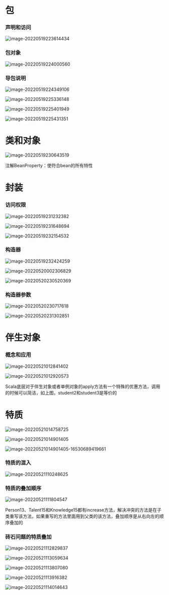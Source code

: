 # 包

### 声明和访问

![image-20220519223614434](MarkDownImages/05-%E9%9D%A2%E5%90%91%E5%AF%B9%E8%B1%A1.assets/image-20220519223614434.png)

### 包对象

![image-20220519224000560](MarkDownImages/05-%E9%9D%A2%E5%90%91%E5%AF%B9%E8%B1%A1.assets/image-20220519224000560.png)

### 导包说明

![image-20220519224349106](MarkDownImages/05-%E9%9D%A2%E5%90%91%E5%AF%B9%E8%B1%A1.assets/image-20220519224349106.png)

![image-20220519225336148](MarkDownImages/05-%E9%9D%A2%E5%90%91%E5%AF%B9%E8%B1%A1.assets/image-20220519225336148.png)

![image-20220519225401949](MarkDownImages/05-%E9%9D%A2%E5%90%91%E5%AF%B9%E8%B1%A1.assets/image-20220519225401949.png)

![image-20220519225431351](MarkDownImages/05-%E9%9D%A2%E5%90%91%E5%AF%B9%E8%B1%A1.assets/image-20220519225431351.png)

# 类和对象

![image-20220519230643519](MarkDownImages/05-%E9%9D%A2%E5%90%91%E5%AF%B9%E8%B1%A1.assets/image-20220519230643519.png)

注解BeanProperty：使符合bean的所有特性

# 封装

### 访问权限

![image-20220519231232382](MarkDownImages/05-%E9%9D%A2%E5%90%91%E5%AF%B9%E8%B1%A1.assets/image-20220519231232382.png)



![image-20220519231648694](MarkDownImages/05-%E9%9D%A2%E5%90%91%E5%AF%B9%E8%B1%A1.assets/image-20220519231648694.png)

![image-20220519232154532](MarkDownImages/05-%E9%9D%A2%E5%90%91%E5%AF%B9%E8%B1%A1.assets/image-20220519232154532.png)

### 构造器

![image-20220519232424259](MarkDownImages/05-%E9%9D%A2%E5%90%91%E5%AF%B9%E8%B1%A1.assets/image-20220519232424259.png)



![image-20220520002306829](MarkDownImages/05-%E9%9D%A2%E5%90%91%E5%AF%B9%E8%B1%A1.assets/image-20220520002306829.png)

![image-20220520230520369](MarkDownImages/05-%E9%9D%A2%E5%90%91%E5%AF%B9%E8%B1%A1.assets/image-20220520230520369.png)

### 构造器参数

![image-20220520230717618](MarkDownImages/05-%E9%9D%A2%E5%90%91%E5%AF%B9%E8%B1%A1.assets/image-20220520230717618.png)

![image-20220520231302851](MarkDownImages/05-%E9%9D%A2%E5%90%91%E5%AF%B9%E8%B1%A1.assets/image-20220520231302851.png)

# 伴生对象

### 概念和应用

![image-20220521012841402](MarkDownImages/05-%E9%9D%A2%E5%90%91%E5%AF%B9%E8%B1%A1.assets/image-20220521012841402.png)

![image-20220521012920573](MarkDownImages/05-%E9%9D%A2%E5%90%91%E5%AF%B9%E8%B1%A1.assets/image-20220521012920573.png)

Scala底层对于伴生对象或者单例对象的apply方法有一个特殊的优惠方法，调用的时候可以简洁，如上图，student2和student3是等价的

# 特质

![image-20220521014758725](MarkDownImages/05-%E9%9D%A2%E5%90%91%E5%AF%B9%E8%B1%A1.assets/image-20220521014758725.png)

![image-20220521014901405](MarkDownImages/05-%E9%9D%A2%E5%90%91%E5%AF%B9%E8%B1%A1.assets/image-20220521014901405.png)

![image-20220521014901405-16530689419661](MarkDownImages/05-%E9%9D%A2%E5%90%91%E5%AF%B9%E8%B1%A1.assets/image-20220521014901405-16530689419661.png)

 ### 特质的混入

![image-20220521110248625](MarkDownImages/05-%E9%9D%A2%E5%90%91%E5%AF%B9%E8%B1%A1.assets/image-20220521110248625.png)

### 特质的叠加顺序

![image-20220521111804547](MarkDownImages/05-%E9%9D%A2%E5%90%91%E5%AF%B9%E8%B1%A1.assets/image-20220521111804547.png)

Person13、Talent15和Knowledge15都有increase方法，解决冲突的方法是在子类重写该方法，如果重写的方法里面用到父类的该方法，叠加顺序是从右向左的顺序叠加的

### 砖石问题的特质叠加

![image-20220521112829837](MarkDownImages/05-%E9%9D%A2%E5%90%91%E5%AF%B9%E8%B1%A1.assets/image-20220521112829837.png)

![image-20220521113059634](MarkDownImages/05-%E9%9D%A2%E5%90%91%E5%AF%B9%E8%B1%A1.assets/image-20220521113059634.png)

![image-20220521113807080](MarkDownImages/05-%E9%9D%A2%E5%90%91%E5%AF%B9%E8%B1%A1.assets/image-20220521113807080-16531042878381.png)

![image-20220521113916382](MarkDownImages/05-%E9%9D%A2%E5%90%91%E5%AF%B9%E8%B1%A1.assets/image-20220521113916382-16531043590232.png)

![image-20220521114014643](MarkDownImages/05-%E9%9D%A2%E5%90%91%E5%AF%B9%E8%B1%A1.assets/image-20220521114014643.png)

